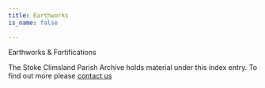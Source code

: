 ```yaml
---
title: Earthworks
is_name: false

---
```


Earthworks & Fortifications


The Stoke Climsland Parish Archive holds material under this index entry. To find out more please [contact us](/contact/)
